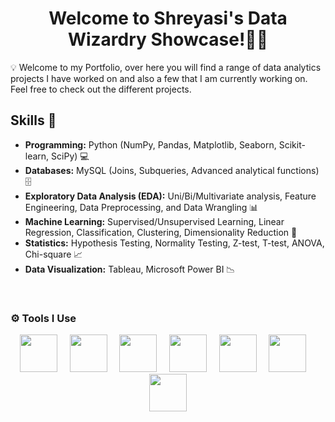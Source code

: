<h1 align="center"> Welcome to Shreyasi's Data Wizardry Showcase!🧙‍♂️ </h1>
<p align="center">

</p>

💡 Welcome to my Portfolio, over here you will find a range of data analytics projects I have worked on and also a few that I am currently working on. Feel free to check out the different projects.

## Skills 🧰

- **Programming:** Python (NumPy, Pandas, Matplotlib, Seaborn, Scikit-learn, SciPy) 💻  
- **Databases:** MySQL (Joins, Subqueries, Advanced analytical functions) 🗄️  
- **Exploratory Data Analysis (EDA):** Uni/Bi/Multivariate analysis, Feature Engineering, Data Preprocessing, and Data Wrangling 📊  
- **Machine Learning:** Supervised/Unsupervised Learning, Linear Regression, Classification, Clustering, Dimensionality Reduction 🤖  
- **Statistics:** Hypothesis Testing, Normality Testing, Z-test, T-test, ANOVA, Chi-square 📈  
- **Data Visualization:** Tableau, Microsoft Power BI 📉  

<br/>

### ⚙️ Tools I Use

<p align="center">
  <img src="https://cdn.jsdelivr.net/gh/devicons/devicon/icons/python/python-original.svg" height="60" />
  &nbsp;&nbsp;&nbsp;
  <img src="https://cdn.jsdelivr.net/gh/devicons/devicon/icons/mysql/mysql-original-wordmark.svg" height="60" />
  &nbsp;&nbsp;&nbsp;
  <img src="https://cdn.jsdelivr.net/gh/devicons/devicon/icons/pandas/pandas-original.svg" height="60" />
  &nbsp;&nbsp;&nbsp;
  <img src="https://cdn.jsdelivr.net/gh/devicons/devicon/icons/jupyter/jupyter-original-wordmark.svg" height="60" />
  &nbsp;&nbsp;&nbsp;
  <img src="https://cdn.jsdelivr.net/gh/devicons/devicon/icons/kaggle/kaggle-original.svg" height="60" />
  &nbsp;&nbsp;&nbsp;
  <img src="https://upload.wikimedia.org/wikipedia/commons/c/cf/Microsoft_Excel_2013-2019_logo.svg" height="60" />
  &nbsp;&nbsp;&nbsp;
  <img src="https://upload.wikimedia.org/wikipedia/commons/c/cf/Power_BI_logo.svg" height="60" />
</p>

<!--
**Shreyasi-Kundu/Shreyasi-Kundu** is a ✨ _special_ ✨ repository because its `README.md` (this file) appears on your GitHub profile.

Here are some ideas to get you started:

- 🔭 I’m currently working on ...
- 🌱 I’m currently learning ...
- 👯 I’m looking to collaborate on ...
- 🤔 I’m looking for help with ...
- 💬 Ask me about ...
- 📫 How to reach me: ...
- 😄 Pronouns: ...
- ⚡ Fun fact: ...
-->
